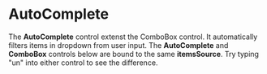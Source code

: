 AutoComplete
============

The __AutoComplete__ control extenst the ComboBox control. It automatically filters items in dropdown from user input. The __AutoComplete__ and __ComboBox__ controls below are bound to the same **itemsSource**. Try typing "un" into either control to see the difference.
